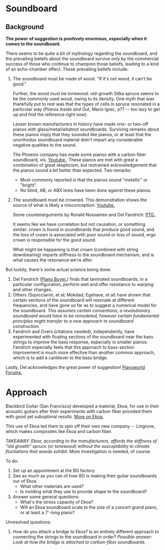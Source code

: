 # Soundboard

## Background

**The power of suggestion is positively enormous, especially when it comes to the soundboard.**

There seems to be quite a bit of mythology regarding the soundboard, and the prevailing beliefs about the soundboard survive only by the commercial success of those who continue to champion those beliefs, leading to a kind of an echo-chamber effect. These prevailing beliefs include:

1. The soundboard must be made of wood.
   "If it's not wood, it can't be good."
   
   Further, the wood must be tonewood: old-growth Sitka spruce seems to be the commonly used wood, owing to its density. One myth that was thankfully put to rest was that the types of cells in spruce resonated in a particular way (_Pianos Inside and Out_, Mario Igrec, p?? -- too lazy to get up and find the reference right now).
   
   Lesser known manufacturers in history have made one- or two-off pianos with glass/metal/whatnot soundboards. Surviving remarks about these pianos imply that they sounded like pianos, or at least that the unorthodox soundboard material didn't impart any considerable negative qualities to the sound.
   
   The Phoenix company has made some pianos with a carbon fiber soundboard, vis. [Youtube.](https://www.youtube.com/watch?v=EBvrQlZYS-o). These pianos are met with great a combination of great skepticism, but restrained acknowledgement that the pianos sound a bit better than expected. Two remarks:
     - Most commonly reported is that the pianos sound "metallic" or "bright".
     - No blind, AB, or ABX tests have been done against these pianos.

2. The soundboard must be crowned.
   This demonstration shows the source of what is likely a misconception: [Youtube.](https://youtu.be/hymAsUn737I?t=126)
   
   Some counterarguments by Ronald Nossamen and Del Fandrich: [PTG.](http://my.ptg.org/communities/community-home/digestviewer/viewthread?GroupId=1171&MID=321088&tab=digestviewer&CommunityKey=e2c6a925-0387-4a43-8920-02dd4c8d591a#bm6)
   
   It seems like we have correlation but not causation, or something similar: crown is found in soundboards that produce good sound, and the loss of crown is associated with poor sound or loss of sound, ergo crown is responsible for the good sound.
   
   What might be happening is that crown (combined with string downbearing) imparts stiffness to the soundboard mechanism, and is what causes the resonance we're after.

But luckily, there's some actual science being done:

1. Del Fandrich ([Piano Buyer.](http://www.pianobuyer.com/Articles/Detail/ArticleId/215/THE-BENEFITS-OF-LAMINATED-SOUNDBOARDS)) finds that laminated soundboards, in a particular configuration, perform well and offer resistance to warping and other changes.
1. Others (Squicciarini, et al; Mokdad; Egehave, et al) have shown that certain sections of the soundboard will resonate at different frequencies, and have gone so far as to suggest a numerical model for the soundboard. *This assumes certain conventions; a revolutionary soundboard would have to be remodeled, however certain fundamental principles might transfer to a new approach to soundboard construction.*
1. Fandrich and Overs (citations needed), independently, have experimented with floating sections of the soundboard near the bass strings to improve the bass response, especially in smaller pianos.
   Fandrich especially feels that this approach to bass-section improvement is much more effective than another common approach, which is to add a cantilever to the bass bridge.


Lastly, Del acknowledges the great power of suggestion! [Pianoworld Forums.](http://forum.pianoworld.com/ubbthreads.php/topics/2465772/re-laminated-soundboards.html#Post2465772)

# Approach

Blackbird Guitar (San Francisco) developed a material, Ekoa, for use in their acoustic guitars after their experiments with carbon fiber provided them with good yet suboptimal results. [More on Ekoa.](https://www.blackbirdguitar.com/blogs/news/93442822-ekoa-versus-carbon-fiber)

This use of Ekoa led them to spin off their own new company -- Lingrove, which makes composites like Ekoa and carbon fiber.

*TAKEAWAY: Ekoa, according to the manufacturers, affords the stiffness of "old growth" spruce (or tonewood) without the susceptibility to climate fluctiations that woods exhibit.* More investigation is needed, of course.


To do:
1. Set up an appointment at the BG factory
1. See as much as you can of how BG is making their guitar soundboards our of Ekoa
   - What other materials are used?
   - Is molding what they use to provide shape to the soundboard?
1. Answer some general questions:
   - What's the stress capacity of Ekoa?
   - Will an Ekoa soundboard scale to the size of a concert grand piano, or at least a 7'-long piano?

Unresolved questions:
1. How do you attach a bridge to Ekoa? Is an entirely different approach to connecting the strings to the soundboard in order?
   *Possible answer: Look at how the bridge is attached to carbon-fiber soundboards.*
   

